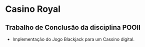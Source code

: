 # Casino Royal

## Trabalho de Conclusão da disciplina POOII

 - Implementação do Jogo Blackjack para um Cassino digital.
